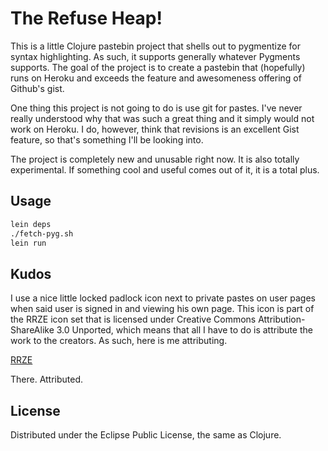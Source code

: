 # The Refuse Heap!

This is a little Clojure pastebin project that shells out to pygmentize for syntax highlighting. As such, it supports generally whatever Pygments supports. The goal of the project is to create a pastebin that (hopefully) runs on Heroku and exceeds the feature and awesomeness offering of Github's gist.

One thing this project is not going to do is use git for pastes. I've never really understood why that was such a great thing and it simply would not work on Heroku. I do, however, think that revisions is an excellent Gist feature, so that's something I'll be looking into.

The project is completely new and unusable right now. It is also totally experimental. If something cool and useful comes out of it, it is a total plus.

## Usage

```bash
lein deps
./fetch-pyg.sh
lein run
```

## Kudos

I use a nice little locked padlock icon next to private pastes on user pages when said user is signed in and viewing his own page. This icon is part of the RRZE icon set that is licensed under Creative Commons Attribution-ShareAlike 3.0 Unported, which means that all I have to do is attribute the work to the creators. As such, here is me attributing.

[RRZE](http://rrze-icon-set.berlios.de/)

There. Attributed.

## License

Distributed under the Eclipse Public License, the same as Clojure.

